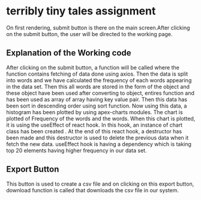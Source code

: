 # terribly tiny tales assignment
On first rendering, submit button is there on the main screen.After clicking on the submit button, the user will be directed to the working page.
## Explanation of the Working code
After clicking on the submit button, a function will be called where the function contains fetching of data done using axios. Then the data is split into words and we have calculated the frequency of each words appearing in the data set.
Then this all words are stored in the form of the object and these object have been used after converting to object, entires function and has been used as array of  array having key value pair.
Then this data has been sort in descending order using sort function.
Now using this data, a histogram has been plotted by using apex-charts modules.
The chart is plotted of Frequency of the words and the words. 
When this chart is plotted, it is using the useEffect of react hook.
In this hook, an instance of chart class has been created .
At the end of this react hook, a destructor has been made and this destructor is used to delete the previous data when it fetch the new data.
useEffect hook is having a dependency which is taking top 20 elements having higher frequency in our data set. 

## Export Button
This button is used to create a csv file and on clicking on this export button, download function is called that downloads the csv file in our system.